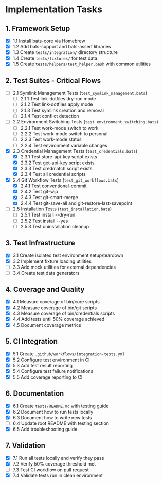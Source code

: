 # Implementation Tasks

## 1. Framework Setup
- [x] 1.1 Install bats-core via Homebrew
- [x] 1.2 Add bats-support and bats-assert libraries
- [x] 1.3 Create `tests/integration/` directory structure
- [x] 1.4 Create `tests/fixtures/` for test data
- [x] 1.5 Create `tests/helpers/test_helper.bash` with common utilities

## 2. Test Suites - Critical Flows
- [ ] 2.1 Symlink Management Tests (`test_symlink_management.bats`)
  - [ ] 2.1.1 Test link-dotfiles dry-run mode
  - [ ] 2.1.2 Test link-dotfiles apply mode
  - [ ] 2.1.3 Test symlink creation and removal
  - [ ] 2.1.4 Test conflict detection
- [ ] 2.2 Environment Switching Tests (`test_environment_switching.bats`)
  - [ ] 2.2.1 Test work-mode switch to work
  - [ ] 2.2.2 Test work-mode switch to personal
  - [ ] 2.2.3 Test work-mode status
  - [ ] 2.2.4 Test environment variable changes
- [x] 2.3 Credential Management Tests (`test_credentials.bats`)
  - [x] 2.3.1 Test store-api-key script exists
  - [x] 2.3.2 Test get-api-key script exists
  - [x] 2.3.3 Test credmatch script exists
  - [x] 2.3.4 Test all credential scripts
- [x] 2.4 Git Workflow Tests (`test_git_workflows.bats`)
  - [x] 2.4.1 Test conventional-commit
  - [x] 2.4.2 Test git-wip
  - [x] 2.4.3 Test git-smart-merge
  - [x] 2.4.4 Test git-save-all and git-restore-last-savepoint
- [ ] 2.5 Installation Tests (`test_installation.bats`)
  - [ ] 2.5.1 Test install --dry-run
  - [ ] 2.5.2 Test install --yes
  - [ ] 2.5.3 Test uninstallation cleanup

## 3. Test Infrastructure
- [x] 3.1 Create isolated test environment setup/teardown
- [x] 3.2 Implement fixture loading utilities
- [ ] 3.3 Add mock utilities for external dependencies
- [ ] 3.4 Create test data generators

## 4. Coverage and Quality
- [x] 4.1 Measure coverage of bin/core scripts
- [x] 4.2 Measure coverage of bin/git scripts
- [x] 4.3 Measure coverage of bin/credentials scripts
- [x] 4.4 Add tests until 50% coverage achieved
- [x] 4.5 Document coverage metrics

## 5. CI Integration
- [x] 5.1 Create `.github/workflows/integration-tests.yml`
- [x] 5.2 Configure test environment in CI
- [x] 5.3 Add test result reporting
- [x] 5.4 Configure test failure notifications
- [x] 5.5 Add coverage reporting to CI

## 6. Documentation
- [x] 6.1 Create `tests/README.md` with testing guide
- [x] 6.2 Document how to run tests locally
- [x] 6.3 Document how to write new tests
- [ ] 6.4 Update root README with testing section
- [x] 6.5 Add troubleshooting guide

## 7. Validation
- [x] 7.1 Run all tests locally and verify they pass
- [x] 7.2 Verify 50% coverage threshold met
- [ ] 7.3 Test CI workflow on pull request
- [x] 7.4 Validate tests run in clean environment

